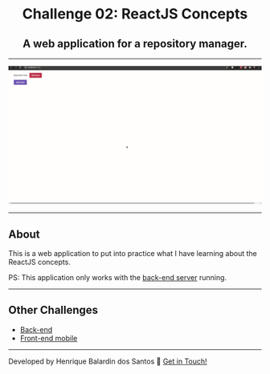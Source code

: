 <h1 align="center">
  Challenge 02: ReactJS Concepts
</h1>

<h2 align="center">
  A web application for a repository manager.
</h2>

---

<p align="center">
  <img alt="demonstration" src="./github/demonstration.gif"/>
</p>

---

## About

This is a web application to put into practice what I have learning about the ReactJS concepts.

PS: This application only works with the [back-end server](https://github.com/hbalardin/gostack-challenge-01-nodejs-concepts) running.

---

## Other Challenges

- [Back-end](https://github.com/hbalardin/gostack-challenge-01-nodejs-concepts)
- [Front-end mobile](https://github.com/hbalardin/gostack-challenge-03-react-native-concepts)

---

Developed by Henrique Balardin dos Santos 🚀 [Get in Touch!](https://linkedin.com/in/hbalardin)
